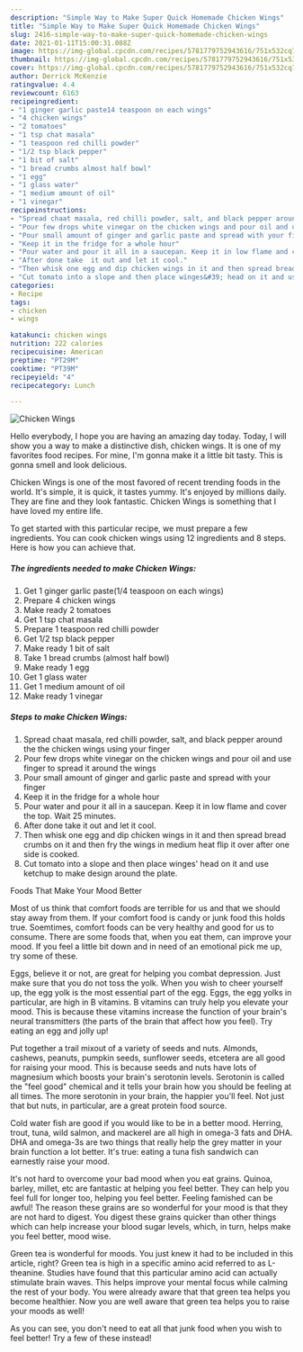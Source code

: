 ```yaml
---
description: "Simple Way to Make Super Quick Homemade Chicken Wings"
title: "Simple Way to Make Super Quick Homemade Chicken Wings"
slug: 2416-simple-way-to-make-super-quick-homemade-chicken-wings
date: 2021-01-11T15:00:31.088Z
image: https://img-global.cpcdn.com/recipes/5781779752943616/751x532cq70/chicken-wings-recipe-main-photo.jpg
thumbnail: https://img-global.cpcdn.com/recipes/5781779752943616/751x532cq70/chicken-wings-recipe-main-photo.jpg
cover: https://img-global.cpcdn.com/recipes/5781779752943616/751x532cq70/chicken-wings-recipe-main-photo.jpg
author: Derrick McKenzie
ratingvalue: 4.4
reviewcount: 6163
recipeingredient:
- "1 ginger garlic paste14 teaspoon on each wings"
- "4 chicken wings"
- "2 tomatoes"
- "1 tsp chat masala"
- "1 teaspoon red chilli powder"
- "1/2 tsp black pepper"
- "1 bit of salt"
- "1 bread crumbs almost half bowl"
- "1 egg"
- "1 glass water"
- "1 medium amount of oil"
- "1 vinegar"
recipeinstructions:
- "Spread chaat masala, red chilli powder, salt, and black pepper around the the chicken wings using your finger"
- "Pour few drops white vinegar on the chicken wings and pour oil and use finger to spread it around the wings"
- "Pour small amount of ginger and garlic paste and spread with your finger"
- "Keep it in the fridge for a whole hour"
- "Pour water and pour it all in a saucepan. Keep it in low flame and cover the top. Wait 25 minutes."
- "After done take  it out and let it cool."
- "Then whisk one egg and dip chicken wings in it and then spread bread crumbs on it and then fry the wings in medium heat flip it over after one side is cooked."
- "Cut tomato into a slope and then place winges&#39; head on it and use ketchup to make design around the plate."
categories:
- Recipe
tags:
- chicken
- wings

katakunci: chicken wings 
nutrition: 222 calories
recipecuisine: American
preptime: "PT29M"
cooktime: "PT39M"
recipeyield: "4"
recipecategory: Lunch

---
```



![Chicken Wings](https://img-global.cpcdn.com/recipes/5781779752943616/751x532cq70/chicken-wings-recipe-main-photo.jpg)

Hello everybody, I hope you are having an amazing day today. Today, I will show you a way to make a distinctive dish, chicken wings. It is one of my favorites food recipes. For mine, I'm gonna make it a little bit tasty. This is gonna smell and look delicious.



Chicken Wings is one of the most favored of recent trending foods in the world. It's simple, it is quick, it tastes yummy. It's enjoyed by millions daily. They are fine and they look fantastic. Chicken Wings is something that I have loved my entire life.


To get started with this particular recipe, we must prepare a few ingredients. You can cook chicken wings using 12 ingredients and 8 steps. Here is how you can achieve that.

<!--inarticleads1-->

##### The ingredients needed to make Chicken Wings:

1. Get 1 ginger garlic paste(1/4 teaspoon on each wings)
1. Prepare 4 chicken wings
1. Make ready 2 tomatoes
1. Get 1 tsp chat masala
1. Prepare 1 teaspoon red chilli powder
1. Get 1/2 tsp black pepper
1. Make ready 1 bit of salt
1. Take 1 bread crumbs (almost half bowl)
1. Make ready 1 egg
1. Get 1 glass water
1. Get 1 medium amount of oil
1. Make ready 1 vinegar




<!--inarticleads2-->

##### Steps to make Chicken Wings:

1. Spread chaat masala, red chilli powder, salt, and black pepper around the the chicken wings using your finger
1. Pour few drops white vinegar on the chicken wings and pour oil and use finger to spread it around the wings
1. Pour small amount of ginger and garlic paste and spread with your finger
1. Keep it in the fridge for a whole hour
1. Pour water and pour it all in a saucepan. Keep it in low flame and cover the top. Wait 25 minutes.
1. After done take  it out and let it cool.
1. Then whisk one egg and dip chicken wings in it and then spread bread crumbs on it and then fry the wings in medium heat flip it over after one side is cooked.
1. Cut tomato into a slope and then place winges&#39; head on it and use ketchup to make design around the plate.




Foods That Make Your Mood Better


Most of us think that comfort foods are terrible for us and that we should stay away from them. If your comfort food is candy or junk food this holds true. Soemtimes, comfort foods can be very healthy and good for us to consume. There are some foods that, when you eat them, can improve your mood. If you feel a little bit down and in need of an emotional pick me up, try some of these.

Eggs, believe it or not, are great for helping you combat depression. Just make sure that you do not toss the yolk. When you wish to cheer yourself up, the egg yolk is the most essential part of the egg. Eggs, the egg yolks in particular, are high in B vitamins. B vitamins can truly help you elevate your mood. This is because these vitamins increase the function of your brain's neural transmitters (the parts of the brain that affect how you feel). Try eating an egg and jolly up!

Put together a trail mixout of a variety of seeds and nuts. Almonds, cashews, peanuts, pumpkin seeds, sunflower seeds, etcetera are all good for raising your mood. This is because seeds and nuts have lots of magnesium which boosts your brain's serotonin levels. Serotonin is called the "feel good" chemical and it tells your brain how you should be feeling at all times. The more serotonin in your brain, the happier you'll feel. Not just that but nuts, in particular, are a great protein food source.

Cold water fish are good if you would like to be in a better mood. Herring, trout, tuna, wild salmon, and mackerel are all high in omega-3 fats and DHA. DHA and omega-3s are two things that really help the grey matter in your brain function a lot better. It's true: eating a tuna fish sandwich can earnestly raise your mood. 

It's not hard to overcome your bad mood when you eat grains. Quinoa, barley, millet, etc are fantastic at helping you feel better. They can help you feel full for longer too, helping you feel better. Feeling famished can be awful! The reason these grains are so wonderful for your mood is that they are not hard to digest. You digest these grains quicker than other things which can help increase your blood sugar levels, which, in turn, helps make you feel better, mood wise.

Green tea is wonderful for moods. You just knew it had to be included in this article, right? Green tea is high in a specific amino acid referred to as L-theanine. Studies have found that this particular amino acid can actually stimulate brain waves. This helps improve your mental focus while calming the rest of your body. You were already aware that that green tea helps you become healthier. Now you are well aware that green tea helps you to raise your moods as well!

As you can see, you don't need to eat all that junk food when you wish to feel better! Try a few of these instead!

